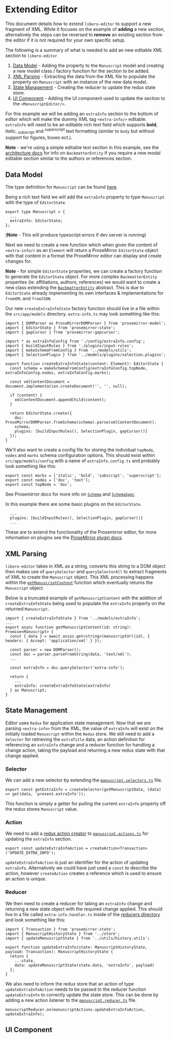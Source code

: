 # Extending Editor

This document details how to extend `libero-editor` to support a new fragment of XML. While it focuses on the example of **adding** a new section, alternatively the steps can be reversed to **remove** an existing section from the editor if it is not required for your own specific setup.

The following is a summary of what is needed to add an new editable XML section to `libero-editor`

1. [Data Model](#data-model) - Adding the property to the `Manuscript` model and creating a new model class / factory function for the section to be added.
2. [XML Parsing](#xml-parsing) - Extracting the data from the XML file to populate the property on `Manuscript` with an instance of the new data model.
3. [State Management](#state-management) - Creating the reducer to update the redux state store.
4. [UI Component](#ui-component) - Adding the UI component used to update the section to the `<ManuscriptEditor/>`.

For this example we will be adding an `extraInfo` section to the bottom of editor which will make the dummy XML tag `<extra-info/>` editable. `extraInfo` will need to be an editable rich text field which supports **bold**, *italic*, <sub>subscript</sub> and <sup>superscript</sup> text formatting (similar to `body` but without support for figures, boxes ect.). 

**Note** - we're using a simple editable text section in this example, see the [architecture docs](./architecture.md) for info on `BackmatterEntity` if you require a new modal editable section similar to the authors or references section.

## <a name="data-model"></a>Data Model

The type definition for `Manuscript` can be found [here](../src/app/types/manuscript.ts).

Being a rich text field we will add the `extraInfo` property to type `Manuscript` with the type of `EditorState`.

```
export type Manuscript = {
  ...
  extraInfo: EditorState;
};
```
(**Note** - This will produce typescript errors if dev server is running)

Next we need to create a new function which when given the content of `<extra-info/>` as an `Element` will return a ProseMirror `EditorState` object with that content in a format the ProseMirror editor can display and create changes for.

**Note** - for simple `EditorState` properties, we can create a  factory function to generate the `EditorState` object. For more complex `BackmatterEntity` properties (ie: affiliations, authors, references) we would want to create a new class extending the [`BackmatterEntity`](../src/app/models/backmatter-entity.ts) abstract. This is due to `EditorState` already implementing its own interfaces & implementations for `fromXML` and `fromJSON`.

Our new `createExtraInfoState` factory function should live in a file within the `src/app/models` directory. `extra-info.ts` may look something like this:

```
import { DOMParser as ProseMirrorDOMParser } from 'prosemirror-model';
import { EditorState } from 'prosemirror-state';
import { gapCursor } from 'prosemirror-gapcursor';

import * as extraInfoConfig from './config/extraInfo.config';
import { buildInputRules } from './plugins/input-rules';
import { makeSchemaFromConfig } from '../models/utils';
import { SelectionPlugin } from '../models/plugins/selection.plugins';

export function createExtraInfoState(content: Element): EditorState {
  const schema = makeSchemaFromConfig(extraInfoConfig.topNode, extraInfoConfig.nodes, extraInfoConfig.marks);

  const xmlContentDocument = document.implementation.createDocument('', '', null);

  if (content) {
    xmlContentDocument.appendChild(content);
  }

  return EditorState.create({
    doc: ProseMirrorDOMParser.fromSchema(schema).parse(xmlContentDocument),
    schema,
    plugins: [buildInputRules(), SelectionPlugin, gapCursor()]
  });
}
```

We'll also want to create a config file for storing the individual `topNode`, `nodes` and `marks` schema configuration options. This should exist within `src/app/models/config` with a name of `extraInfo.config.ts` and probably look something like this: 

```
export const marks = ['italic', 'bold', 'subscript', 'superscript'];
export const nodes = ['doc', 'text'];
export const topNode = 'doc';
```

See Prosemirror docs for more info on [`Schema`](https://prosemirror.net/docs/ref/#model.Schema) and [`SchemaSpec`](https://prosemirror.net/docs/ref/#model.SchemaSpec)

In this example there are some basic plugins on the `EditorState`. 

```
  ...
  plugins: [buildInputRules(), SelectionPlugin, gapCursor()]
  ...
```

These are to extend the functionality of the Prosemirror editor, for more information on plugins see the [ProseMirror plugin docs](https://prosemirror.net/docs/ref/#state.Plugin_System). 


## <a name="xml-parsing"></a>XML Parsing

`libero-editor` takes in XML as a string, converts this string to a DOM object then makes use of `querySelector` and `querySelectorAll` to extract fragments of XML to create the `Manuscript` object. This XML processing happens within the [`getManuscriptContent`](../src/app/api/manuscript.api.ts) function which eventually returns the `Manuscript` object.

Below is a truncated example of `getManuscriptContent` with the addition of `createExtraInfoState` being used to populate the `extraInfo` property on the returned `Manuscript`.

```
import { createExtraInfoState } from '../models/extraInfo';
...
export async function getManuscriptContent(id: string): Promise<Manuscript> {
  const { data } = await axios.get<string>(manuscriptUrl(id), { headers: { Accept: 'application/xml' } });

  const parser = new DOMParser();
  const doc = parser.parseFromString(data, 'text/xml');
  ...

  const extraInfo = doc.querySelector('extra-info');

  return {
    ...
    extraInfo: createExtraInfoState(extraInfo)
  } as Manuscript;
}
```
## <a name="state-management"></a>State Management

Editor uses `Redux` for application state management. Now that we are parsing `<extra-info>` from the XML, the value of `extraInfo` will exist on the initially loaded `Manuscript` within the `Redux` store. We still need to add a `Selector` for retrieving the `extraTitle` data, an action definition for referencing an `extraInfo` change and a reducer function for handling a change action, taking the payload and returning a new redux state with that change applied.

### Selector

We can add a new selector by extending the [`manuscript.selectors.ts`](../src/app/selectors/manuscript.selectors.ts) file.

```
export const getExtraInfo = createSelector(getManuscriptData, (data) => get(data, 'present.extraInfo'));
```

This function is simply a getter for pulling the current `extraInfo` property off the redux stores `Manuscript` value.

### Action

We need to add a [redux action creator](https://github.com/pauldijou/redux-act) to [`manuscript.actions.ts`](../src/app/actions/manuscript.actions.ts) for updating the `extraInfo` section. 

```
export const updateExtraInfoAction = createAction<Transaction>('UPDATE_EXTRA_INFO');
```

`updateExtraInfoAction` is just an identifier for the action of updating `extraInfo`. Alternatively we could have just used a `const` to describe the action, however `createAction` creates a reference which is used to ensure an action is unique.

### Reducer

We then need to create a reducer for taking an `extraInfo` change and returning a new state object with the required change applied. This should live in a file called `extra-info.handler.ts` inside of the [reducers directory](../src/app/reducers) and look something like this:

```
import { Transaction } from 'prosemirror-state';
import { ManuscriptHistoryState } from '../store';
import { updateManuscriptState } from '../utils/history.utils';

export function updateExtraInfo(state: ManuscriptHistoryState, payload: Transaction): ManuscriptHistoryState {
  return {
    ...state,
    data: updateManuscriptState(state.data, 'extraInfo', payload)
  };
}
```

We also need to inform the redux store that an action of type `updateExtraInfoAction` needs to be passed to the reducer function `updateExtraInfo` to correctly update the state store. This can be done by adding a new action listener to the [`manuscript.reducer.ts`](../src/app/reducers/manuscript.reducer.ts) file.

```
manuscriptReducer.on(manuscriptActions.updateExtraInfoAction, updateExtraInfo);
```

## <a name="ui-component"></a>UI Component